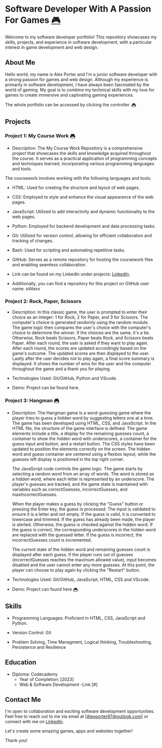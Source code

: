 # Software Developer With A Passion For Games [🎮](/Portfolio/Project_1/Index.html)

Welcome to my software developer portfolio! This repository showcases my skills, projects, and experience in software development, with a particular interest in game development and web design.

## About Me

Hello world, my name is Alex Porter and I'm a junior software developer with a strong passion for games and web design. Although my experience is primarily in software development, I have always been fascinated by the world of gaming. My goal is to combine my technical skills with my love for games to create immersive and captivating gaming experiences.

The whole portfolio can be accessed by clicking the controller. [🎮](/Portfolio/Project_1/Index.html)

## Projects

### Project 1: My Course Work [🎮](/Portfolio/Project_1/AboutHTML.html)

- Description: The My Course Work Repository is a comprehensive project that showcases the skills and knowledge acquired throughout the course. It serves as a practical application of programming concepts and techniques learned, incorporating various programming languages and tools.

The coursework involves working with the following languages and tools:

- HTML: Used for creating the structure and layout of web pages.
- CSS: Employed to style and enhance the visual appearance of the web pages.
- JavaScript: Utilized to add interactivity and dynamic functionality to the web pages.
- Python: Employed for backend development and data processing tasks.
- Git: Utilized for version control, allowing for efficient collaboration and tracking of changes.
- Bash: Used for scripting and automating repetitive tasks.
- GitHub: Serves as a remote repository for hosting the coursework files and enabling seamless collaboration. 

- Link can be found on my LinkedIn under projects: [LinkedIn](https://www.linkedin.com/in/alexporter2).

- Additionally, you can find a repository for this project on GitHub user name: xiAlexx  

### Project 2: Rock, Paper, Scissors 

- Description: In this classic game, the user is prompted to enter their choice as an integer: 1 for Rock, 2 for Paper, and  3 for Scissors. The computer's choice is generated randomly using the random module. The game logic then compares the user's choice with the computer's choice to determine the winner. If the choices are the same, it's a tie. Otherwise, Rock beats Scissors, Paper beats Rock, and Scissors beats Paper. After each round, the user is asked if they want to play again. After each round, the scores are updated accordingly based on the game's outcome. The updated scores are then displayed to the user. Lastly after the user decides not to play again, a final score summary is displayed. It shows the number of wins for the user and the computer throughout the game and a thank you for playing.

- Technologies Used: Git/GitHub, Python and VScode.

- Demo: Project can be found here.

### Project 3: Hangman [🎮](Project_1/WelcomePage.html)

- Description: The Hangman game is a word-guessing game where the player tries to guess a hidden word by suggesting letters one at a time. The game has been developed using HTML, CSS, and JavaScript. In the HTML file, the structure of the game interface is defined. The game elements include a title, a display for the remaining guesses count, a container to show the hidden word with underscores, a container for the guess input and button, and a restart button. The CSS styles have been updated to position the elements correctly on the screen. The hidden word and guess container are centered using a flexbox layout, while the guesses left display is positioned in the top right corner. 

  The JavaScript code controls the game logic. The game starts by selecting a random word from an array of words. The word is stored as a hidden word, where each letter is represented by an underscore. The player's guesses are tracked, and the game state is maintained with variables such as correctGuesses, incorrectGuesses, and maxIncorrectGuesses.

  When the player makes a guess by clicking the "Guess" button or pressing the Enter key, the guess is processed. The input is validated to ensure it is a letter and not empty. If the guess is valid, it is converted to lowercase and trimmed. If the guess has already been made, the player is alerted. Otherwise, the guess is checked against the hidden word. If the guess is correct, the corresponding underscores in the hidden word are replaced with the guessed letter. If the guess is incorrect, the incorrectGuesses count is incremented.

  The current state of the hidden word and remaining guesses count is displayed after each guess. If the player runs out of guesses (incorrectGuesses reaches the maximum allowed value), input becomes disabled and the user cannot enter any more guesses. At this point, the player can choose to play again by clicking the "Restart" button.

- Technologies Used: Git/GitHub, JavaScript, HTML, CSS and VScode.

- Demo: Project can found here [🎮](/Portfolio/Project_3/index_hangman.html).

## Skills

- Programming Languages: Proficient in HTML, CSS, JavaScript and Python.

- Version Control: Git

- Problem Solving, Time Managment, Logical thinking, Troubleshooting, Persistence and Resilience

## Education

- Diploma: Codecademy
  - Year of Completion: [2023]
   - Web & Software Development
    -Link [#]

## Contact Me

I'm open to collaboration and exciting software development opportunities. Feel free to reach out to me via email at [Alexporter97@outlook.com] or connect with me on [LinkedIn](https://www.linkedin.com/in/alexporter2).

Let's create some amazing games, apps and websites together!

Thank you!
 
